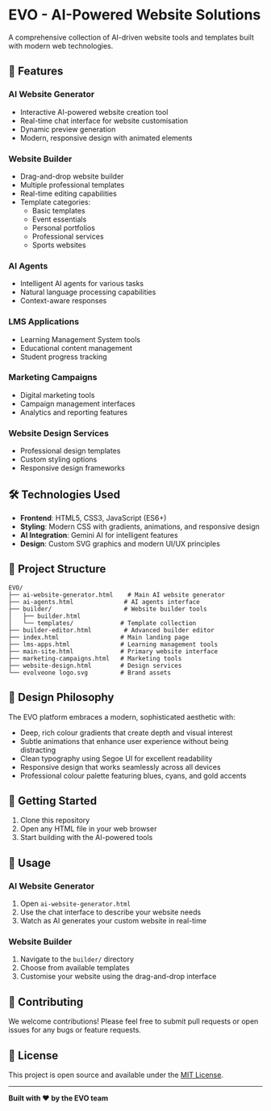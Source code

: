 # EVO - AI-Powered Website Solutions

A comprehensive collection of AI-driven website tools and templates built with modern web technologies.

## 🚀 Features

### AI Website Generator
- Interactive AI-powered website creation tool
- Real-time chat interface for website customisation
- Dynamic preview generation
- Modern, responsive design with animated elements

### Website Builder
- Drag-and-drop website builder
- Multiple professional templates
- Real-time editing capabilities
- Template categories:
  - Basic templates
  - Event essentials
  - Personal portfolios
  - Professional services
  - Sports websites

### AI Agents
- Intelligent AI agents for various tasks
- Natural language processing capabilities
- Context-aware responses

### LMS Applications
- Learning Management System tools
- Educational content management
- Student progress tracking

### Marketing Campaigns
- Digital marketing tools
- Campaign management interfaces
- Analytics and reporting features

### Website Design Services
- Professional design templates
- Custom styling options
- Responsive design frameworks

## 🛠️ Technologies Used

- **Frontend**: HTML5, CSS3, JavaScript (ES6+)
- **Styling**: Modern CSS with gradients, animations, and responsive design
- **AI Integration**: Gemini AI for intelligent features
- **Design**: Custom SVG graphics and modern UI/UX principles

## 📁 Project Structure

```
EVO/
├── ai-website-generator.html    # Main AI website generator
├── ai-agents.html              # AI agents interface
├── builder/                    # Website builder tools
│   ├── builder.html
│   └── templates/             # Template collection
├── builder-editor.html         # Advanced builder editor
├── index.html                 # Main landing page
├── lms-apps.html              # Learning management tools
├── main-site.html             # Primary website interface
├── marketing-campaigns.html   # Marketing tools
├── website-design.html        # Design services
└── evolveone logo.svg         # Brand assets
```

## 🎨 Design Philosophy

The EVO platform embraces a modern, sophisticated aesthetic with:
- Deep, rich colour gradients that create depth and visual interest
- Subtle animations that enhance user experience without being distracting
- Clean typography using Segoe UI for excellent readability
- Responsive design that works seamlessly across all devices
- Professional colour palette featuring blues, cyans, and gold accents

## 🚀 Getting Started

1. Clone this repository
2. Open any HTML file in your web browser
3. Start building with the AI-powered tools

## 📝 Usage

### AI Website Generator
1. Open `ai-website-generator.html`
2. Use the chat interface to describe your website needs
3. Watch as AI generates your custom website in real-time

### Website Builder
1. Navigate to the `builder/` directory
2. Choose from available templates
3. Customise your website using the drag-and-drop interface

## 🤝 Contributing

We welcome contributions! Please feel free to submit pull requests or open issues for any bugs or feature requests.

## 📄 License

This project is open source and available under the [MIT License](LICENSE).

---

**Built with ❤️ by the EVO team**
